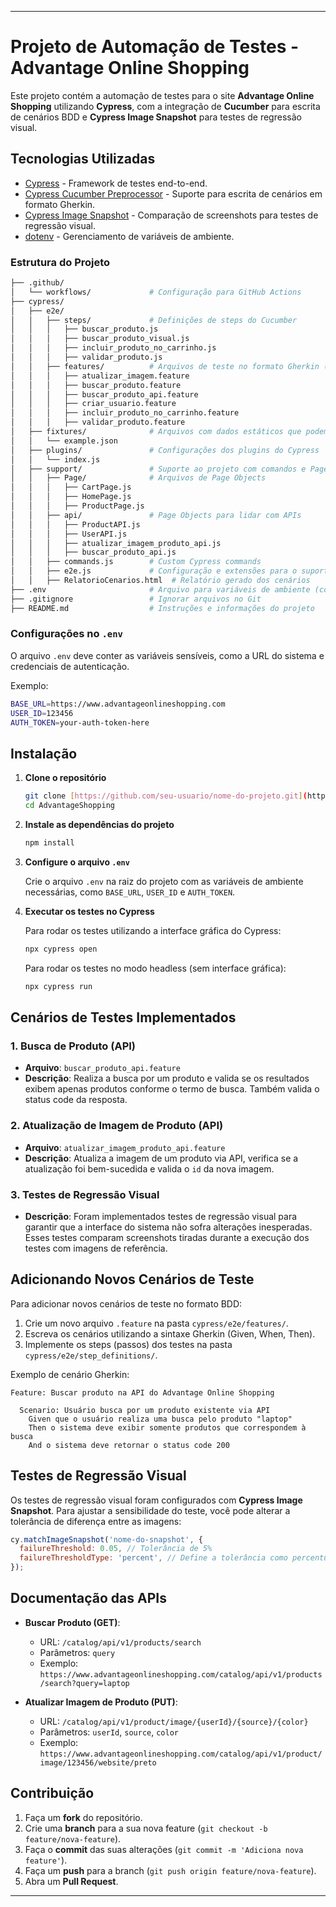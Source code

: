 
---

# Projeto de Automação de Testes - Advantage Online Shopping

Este projeto contém a automação de testes para o site **Advantage Online Shopping** utilizando **Cypress**, com a integração de **Cucumber** para escrita de cenários BDD e **Cypress Image Snapshot** para testes de regressão visual.

## Tecnologias Utilizadas

- [Cypress](https://www.cypress.io/) - Framework de testes end-to-end.
- [Cypress Cucumber Preprocessor](https://github.com/TheBrainFamily/cypress-cucumber-preprocessor) - Suporte para escrita de cenários em formato Gherkin.
- [Cypress Image Snapshot](https://github.com/palmerhq/cypress-image-snapshot) - Comparação de screenshots para testes de regressão visual.
- [dotenv](https://www.npmjs.com/package/dotenv) - Gerenciamento de variáveis de ambiente.

### Estrutura do Projeto
```bash
├── .github/
│   └── workflows/             # Configuração para GitHub Actions
├── cypress/
│   ├── e2e/
│   │   ├── steps/             # Definições de steps do Cucumber
│   │   │   ├── buscar_produto.js
│   │   │   ├── buscar_produto_visual.js
│   │   │   ├── incluir_produto_no_carrinho.js
│   │   │   ├── validar_produto.js
│   │   ├── features/          # Arquivos de teste no formato Gherkin (.feature)
│   │   │   ├── atualizar_imagem.feature
│   │   │   ├── buscar_produto.feature
│   │   │   ├── buscar_produto_api.feature
│   │   │   ├── criar_usuario.feature
│   │   │   ├── incluir_produto_no_carrinho.feature
│   │   │   ├── validar_produto.feature
│   ├── fixtures/              # Arquivos com dados estáticos que podem ser utilizados nos testes
│   │   └── example.json
│   ├── plugins/               # Configurações dos plugins do Cypress
│   │   └── index.js
│   ├── support/               # Suporte ao projeto com comandos e Page Objects
│   │   ├── Page/              # Arquivos de Page Objects
│   │   │   ├── CartPage.js
│   │   │   ├── HomePage.js
│   │   │   ├── ProductPage.js
│   │   ├── api/               # Page Objects para lidar com APIs
│   │   │   ├── ProductAPI.js
│   │   │   ├── UserAPI.js
│   │   │   ├── atualizar_imagem_produto_api.js
│   │   │   ├── buscar_produto_api.js
│   │   ├── commands.js        # Custom Cypress commands
│   │   ├── e2e.js             # Configuração e extensões para o suporte ao Cypress e Cucumber
│   │   ├── RelatorioCenarios.html  # Relatório gerado dos cenários
├── .env                       # Arquivo para variáveis de ambiente (configuração)
├── .gitignore                 # Ignorar arquivos no Git
├── README.md                  # Instruções e informações do projeto

```

### Configurações no `.env`

O arquivo `.env` deve conter as variáveis sensíveis, como a URL do sistema e credenciais de autenticação.

Exemplo:

```bash
BASE_URL=https://www.advantageonlineshopping.com
USER_ID=123456
AUTH_TOKEN=your-auth-token-here
```

## Instalação

1. **Clone o repositório**

   ```bash
   git clone [https://github.com/seu-usuario/nome-do-projeto.git](https://github.com/Rodscaloppe/AdvantageShopping)
   cd AdvantageShopping
   ```

2. **Instale as dependências do projeto**

   ```bash
   npm install
   ```

3. **Configure o arquivo `.env`**

   Crie o arquivo `.env` na raiz do projeto com as variáveis de ambiente necessárias, como `BASE_URL`, `USER_ID` e `AUTH_TOKEN`.

4. **Executar os testes no Cypress**

   Para rodar os testes utilizando a interface gráfica do Cypress:

   ```bash
   npx cypress open
   ```

   Para rodar os testes no modo headless (sem interface gráfica):

   ```bash
   npx cypress run
   ```

## Cenários de Testes Implementados

### 1. Busca de Produto (API)
- **Arquivo**: `buscar_produto_api.feature`
- **Descrição**: Realiza a busca por um produto e valida se os resultados exibem apenas produtos conforme o termo de busca. Também valida o status code da resposta.
  
### 2. Atualização de Imagem de Produto (API)
- **Arquivo**: `atualizar_imagem_produto_api.feature`
- **Descrição**: Atualiza a imagem de um produto via API, verifica se a atualização foi bem-sucedida e valida o `id` da nova imagem.

### 3. Testes de Regressão Visual
- **Descrição**: Foram implementados testes de regressão visual para garantir que a interface do sistema não sofra alterações inesperadas. Esses testes comparam screenshots tiradas durante a execução dos testes com imagens de referência.

## Adicionando Novos Cenários de Teste

Para adicionar novos cenários de teste no formato BDD:

1. Crie um novo arquivo `.feature` na pasta `cypress/e2e/features/`.
2. Escreva os cenários utilizando a sintaxe Gherkin (Given, When, Then).
3. Implemente os steps (passos) dos testes na pasta `cypress/e2e/step_definitions/`.

Exemplo de cenário Gherkin:

```gherkin
Feature: Buscar produto na API do Advantage Online Shopping

  Scenario: Usuário busca por um produto existente via API
    Given que o usuário realiza uma busca pelo produto "laptop"
    Then o sistema deve exibir somente produtos que correspondem à busca
    And o sistema deve retornar o status code 200
```

## Testes de Regressão Visual

Os testes de regressão visual foram configurados com **Cypress Image Snapshot**. Para ajustar a sensibilidade do teste, você pode alterar a tolerância de diferença entre as imagens:

```javascript
cy.matchImageSnapshot('nome-do-snapshot', {
  failureThreshold: 0.05, // Tolerância de 5%
  failureThresholdType: 'percent', // Define a tolerância como percentual
});
```

## Documentação das APIs

- **Buscar Produto (GET)**:
  - URL: `/catalog/api/v1/products/search`
  - Parâmetros: `query`
  - Exemplo: `https://www.advantageonlineshopping.com/catalog/api/v1/products/search?query=laptop`

- **Atualizar Imagem de Produto (PUT)**:
  - URL: `/catalog/api/v1/product/image/{userId}/{source}/{color}`
  - Parâmetros: `userId`, `source`, `color`
  - Exemplo: `https://www.advantageonlineshopping.com/catalog/api/v1/product/image/123456/website/preto`

## Contribuição

1. Faça um **fork** do repositório.
2. Crie uma **branch** para a sua nova feature (`git checkout -b feature/nova-feature`).
3. Faça o **commit** das suas alterações (`git commit -m 'Adiciona nova feature'`).
4. Faça um **push** para a branch (`git push origin feature/nova-feature`).
5. Abra um **Pull Request**.



---
